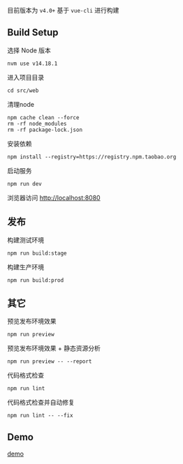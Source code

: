 目前版本为 `v4.0+` 基于 `vue-cli` 进行构建

## Build Setup

选择 Node 版本
```
nvm use v14.18.1
```

进入项目目录
```
cd src/web
```

清理node
```
npm cache clean --force
rm -rf node_modules
rm -rf package-lock.json
```

安装依赖
```
npm install --registry=https://registry.npm.taobao.org
```

启动服务
```
npm run dev
```

浏览器访问 [http://localhost:8080](http://localhost:8080)

## 发布

构建测试环境
```
npm run build:stage
```

构建生产环境
```
npm run build:prod
```

## 其它

预览发布环境效果
```
npm run preview
```

预览发布环境效果 + 静态资源分析
```
npm run preview -- --report
```

代码格式检查
```
npm run lint
```

代码格式检查并自动修复
```
npm run lint -- --fix
```

## Demo

[demo](https://actboy.github.io/ai-id-photo/#/id-photo)
